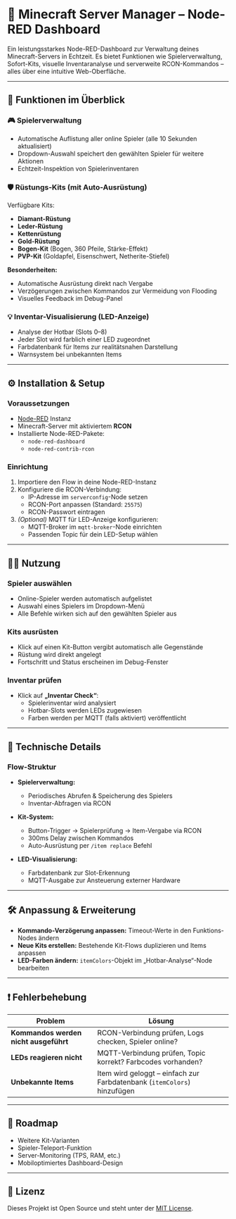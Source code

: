 # 🧱 Minecraft Server Manager – Node-RED Dashboard

Ein leistungsstarkes Node-RED-Dashboard zur Verwaltung deines Minecraft-Servers in Echtzeit. Es bietet Funktionen wie Spielerverwaltung, Sofort-Kits, visuelle Inventaranalyse und serverweite RCON-Kommandos – alles über eine intuitive Web-Oberfläche.

---

## 🚀 Funktionen im Überblick

### 🎮 Spielerverwaltung
- Automatische Auflistung aller online Spieler (alle 10 Sekunden aktualisiert)
- Dropdown-Auswahl speichert den gewählten Spieler für weitere Aktionen
- Echtzeit-Inspektion von Spielerinventaren

### 🛡️ Rüstungs-Kits (mit Auto-Ausrüstung)
Verfügbare Kits:
- **Diamant-Rüstung**
- **Leder-Rüstung**
- **Kettenrüstung**
- **Gold-Rüstung**
- **Bogen-Kit** (Bogen, 360 Pfeile, Stärke-Effekt)
- **PVP-Kit** (Goldapfel, Eisenschwert, Netherite-Stiefel)

**Besonderheiten:**
- Automatische Ausrüstung direkt nach Vergabe
- Verzögerungen zwischen Kommandos zur Vermeidung von Flooding
- Visuelles Feedback im Debug-Panel

### 💡 Inventar-Visualisierung (LED-Anzeige)
- Analyse der Hotbar (Slots 0–8)
- Jeder Slot wird farblich einer LED zugeordnet
- Farbdatenbank für Items zur realitätsnahen Darstellung
- Warnsystem bei unbekannten Items

---

## ⚙️ Installation & Setup

### Voraussetzungen
- [Node-RED](https://nodered.org/) Instanz
- Minecraft-Server mit aktiviertem **RCON**
- Installierte Node-RED-Pakete:
  - `node-red-dashboard`
  - `node-red-contrib-rcon`

### Einrichtung
1. Importiere den Flow in deine Node-RED-Instanz
2. Konfiguriere die RCON-Verbindung:
   - IP-Adresse im `serverconfig`-Node setzen
   - RCON-Port anpassen (Standard: `25575`)
   - RCON-Passwort eintragen
3. *(Optional)* MQTT für LED-Anzeige konfigurieren:
   - MQTT-Broker im `mqtt-broker`-Node einrichten
   - Passenden Topic für dein LED-Setup wählen

---

## 🧑‍💻 Nutzung

### Spieler auswählen
- Online-Spieler werden automatisch aufgelistet
- Auswahl eines Spielers im Dropdown-Menü
- Alle Befehle wirken sich auf den gewählten Spieler aus

### Kits ausrüsten
- Klick auf einen Kit-Button vergibt automatisch alle Gegenstände
- Rüstung wird direkt angelegt
- Fortschritt und Status erscheinen im Debug-Fenster

### Inventar prüfen
- Klick auf **„Inventar Check“**:
  - Spielerinventar wird analysiert
  - Hotbar-Slots werden LEDs zugewiesen
  - Farben werden per MQTT (falls aktiviert) veröffentlicht

---

## 🧠 Technische Details

### Flow-Struktur

- **Spielerverwaltung:**
  - Periodisches Abrufen & Speicherung des Spielers
  - Inventar-Abfragen via RCON

- **Kit-System:**
  - Button-Trigger → Spielerprüfung → Item-Vergabe via RCON
  - 300ms Delay zwischen Kommandos
  - Auto-Ausrüstung per `/item replace` Befehl

- **LED-Visualisierung:**
  - Farbdatenbank zur Slot-Erkennung
  - MQTT-Ausgabe zur Ansteuerung externer Hardware

---

## 🛠️ Anpassung & Erweiterung

- **Kommando-Verzögerung anpassen:** Timeout-Werte in den Funktions-Nodes ändern
- **Neue Kits erstellen:** Bestehende Kit-Flows duplizieren und Items anpassen
- **LED-Farben ändern:** `itemColors`-Objekt im „Hotbar-Analyse“-Node bearbeiten

---

## ❗ Fehlerbehebung

| Problem | Lösung |
|--------|--------|
| **Kommandos werden nicht ausgeführt** | RCON-Verbindung prüfen, Logs checken, Spieler online? |
| **LEDs reagieren nicht** | MQTT-Verbindung prüfen, Topic korrekt? Farbcodes vorhanden? |
| **Unbekannte Items** | Item wird geloggt – einfach zur Farbdatenbank (`itemColors`) hinzufügen |

---

## 🧭 Roadmap
- Weitere Kit-Varianten
- Spieler-Teleport-Funktion
- Server-Monitoring (TPS, RAM, etc.)
- Mobiloptimiertes Dashboard-Design

---

## 📄 Lizenz

Dieses Projekt ist Open Source und steht unter der [MIT License](https://opensource.org/licenses/MIT).












